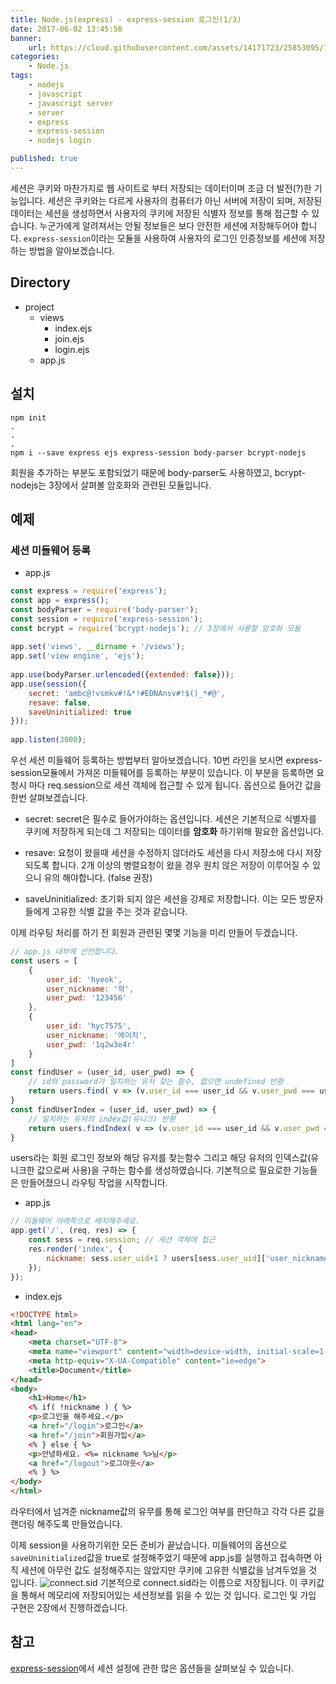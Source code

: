 ```yaml
---
title: Node.js(express) - express-session 로그인(1/3)
date: 2017-06-02 13:45:56
banner:
    url: https://cloud.githubusercontent.com/assets/14171723/25853095/7bf3be3a-3506-11e7-8421-0a2287dd6278.png
categories:
    - Node.js
tags:
    - nodejs
    - javascript
    - javascript server
    - server
    - express
    - express-session
    - nodejs login

published: true
---
```

[link1]: https://stackoverflow.com/questions/40381401/when-use-saveuninitialized-and-resave-in-express-session
[link2]: https://github.com/expressjs/session

세션은 쿠키와 마찬가지로 웹 사이트로 부터 저장되는 데이터이며 조금 더 발전(?)한 기능입니다. 세션은 쿠키와는 다르게 사용자의 컴퓨터가 아닌 서버에 저장이 되며, 저장된 데이터는 세션을 생성하면서 사용자의 쿠키에 저장된 식별자 정보를 통해 접근할 수 있습니다. 누군가에게 알려져서는 안될 정보들은 보다 안전한 세션에 저장해두어야 합니다. `express-session`이라는 모듈을 사용하여 사용자의 로그인 인증정보를 세션에 저장하는 방법을 알아보겠습니다.

## Directory
- project
	- views
		- index.ejs
		- join.ejs
		- login.ejs
	- app.js

## 설치
```
npm init
.
.
.
npm i --save express ejs express-session body-parser bcrypt-nodejs
```
회원을 추가하는 부분도 포함되었기 때문에 body-parser도 사용하였고, bcrypt-nodejs는 3장에서 살펴볼 암호화와 관련된 모듈입니다.

## 예제

### 세션 미들웨어 등록
- app.js

```javascript
const express = require('express');
const app = express();
const bodyParser = require('body-parser');
const session = require('express-session');
const bcrypt = require('bcrypt-nodejs'); // 3장에서 사용할 암호화 모듈
　
app.set('views', __dirname + '/views');
app.set('view engine', 'ejs');
　
app.use(bodyParser.urlencoded({extended: false}));
app.use(session({
    secret: 'ambc@!vsmkv#!&*!#EDNAnsv#!$()_*#@',
    resave: false,
    saveUninitialized: true
}));
　
app.listen(3000);
```
우선 세션 미들웨어 등록하는 방법부터 알아보겠습니다. 10번 라인을 보시면 express-session모듈에서 가져온 미들웨어를 등록하는 부분이 있습니다. 이 부분을 등록하면 요청시 마다 req.session으로 세션 객체에 접근할 수 있게 됩니다. 옵션으로 들어간 값을 한번 살펴보겠습니다.

- secret: secret은 필수로 들어가야하는 옵션입니다. 세션은 기본적으로 식별자를 쿠키에 저장하게 되는데 그 저장되는 데이터를 **암호화** 하기위해 필요한 옵션입니다.

- resave: 요청이 왔을때 세션을 수정하지 않더라도 세션을 다시 저장소에 다시 저장되도록 합니다. 2개 이상의 병렬요청이 왔을 경우 원치 않은 저장이 이루어질 수 있으니 유의 해야합니다. (false 권장)

- saveUninitialized: 초기화 되지 않은 세션을 강제로 저장합니다. 이는 모든 방문자들에게 고유한 식별 값을 주는 것과 같습니다.

<!-- (resave와 saveUninitialized의 **관계**가 조금 헷갈려서 자료를 찾아보았지만 명쾌한 자료를 찾을 수가 없었습니다. 그나마 괜찮은 자료는 [이것][link1] 입니다.) -->
이제 라우팅 처리를 하기 전 회원과 관련된 몇몇 기능을 미리 만들어 두겠습니다.
```javascript
// app.js 내부에 선언합니다.
const users = [
    {
        user_id: 'hyeok',
        user_nickname: '혁',
        user_pwd: '123456'
    },
    {
        user_id: 'hyc7575',
        user_nickname: '에이치',
        user_pwd: '1q2w3e4r'
    }
]
const findUser = (user_id, user_pwd) => {
    // id와 password가 일치하는 유저 찾는 함수, 없으면 undefined 반환
    return users.find( v => (v.user_id === user_id && v.user_pwd === user_pwd) );
}
const findUserIndex = (user_id, user_pwd) => {
    // 일치하는 유저의 index값(유니크) 반환
    return users.findIndex( v => (v.user_id === user_id && v.user_pwd === user_pwd) );
}
```
users라는 회원 로그인 정보와 해당 유저를 찾는함수 그리고 해당 유저의 인덱스값(유니크한 값으로써 사용)을 구하는 함수를 생성하였습니다. 기본적으로 필요로한 기능들은 만들어졌으니 라우팅 작업을 시작합니다.

- app.js

```javascript
// 미들웨어 아래쪽으로 배치해주세요.
app.get('/', (req, res) => {
    const sess = req.session; // 세션 객체에 접근
    res.render('index', {
        nickname: sess.user_uid+1 ? users[sess.user_uid]['user_nickname'] : ''
    });
});
```
- index.ejs

```html
<!DOCTYPE html>
<html lang="en">
<head>
    <meta charset="UTF-8">
    <meta name="viewport" content="width=device-width, initial-scale=1.0">
    <meta http-equiv="X-UA-Compatible" content="ie=edge">
    <title>Document</title>
</head>
<body>
    <h1>Home</h1>
    <% if( !nickname ) { %>
    <p>로그인을 해주세요.</p>
    <a href="/login">로그인</a>
    <a href="/join">회원가입</a>
    <% } else { %>
    <p>안녕하세요. <%= nickname %>님</p>
    <a href="/logout">로그아웃</a>
    <% } %>
</body>
</html>
```
라우터에서 넘겨준 nickname값의 유무를 통해 로그인 여부를 판단하고 각각 다른 값을 랜더링 해주도록 만들었습니다.

이제 session을 사용하기위한 모든 준비가 끝났습니다. 미들웨어의 옵션으로 `saveUninitialized`값을 true로 설정해주었기 때문에 app.js를 실행하고 접속하면 아직 세션에 아무런 값도 설정해주지는 않았지만 쿠키에 고유한 식별값을 남겨두었을 것 입니다.
![connect.sid](https://cloud.githubusercontent.com/assets/14171723/26714475/7a8b74da-47ac-11e7-8a64-522a0f5df510.png)
기본적으로 connect.sid라는 이름으로 저장됩니다. 이 쿠키값을 통해서 메모리에 저장되어있는 세션정보를 읽을 수 있는 것 입니다. 로그인 및 가입 구현은 2장에서 진행하겠습니다.

## 참고
[express-session][link2]에서 세션 설정에 관한 많은 옵션들을 살펴보실 수 있습니다.
